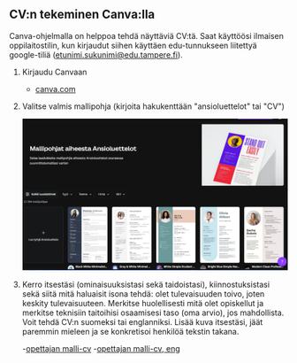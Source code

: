 ## CV:n tekeminen Canva:lla

Canva-ohjelmalla on helppoa tehdä näyttäviä CV:tä. Saat käyttöösi ilmaisen oppilaitostilin, kun kirjaudut siihen käyttäen edu-tunnukseen liitettyä google-tiliä (etunimi.sukunimi@edu.tampere.fi).

1. Kirjaudu Canvaan
    - [canva.com](https://www.canva.com/fi_fi/)

2. Valitse valmis mallipohja (kirjoita hakukenttään "ansioluettelot" tai "CV")

    ![canha mallipohjat](./img/canva_cv.png)

3. Kerro itsestäsi (ominaisuuksistasi sekä taidoistasi), kiinnostuksistasi sekä siitä mitä haluaisit isona tehdä: olet tulevaisuuden toivo, joten keskity tulevaisuuteen. Merkitse huolellisesti mitä olet opiskellut ja merkitse teknisiin taitoihisi osaamisesi taso (oma arvio), jos mahdollista. Voit tehdä CV:n suomeksi tai englanniksi. Lisää kuva itsestäsi, jäät paremmin mieleen ja se konkretisoi henkilöä tekstin takana.

    -[opettajan malli-cv](./docs/CV_Partanen_Tiina_2020.pdf)
    -[opettajan malli-cv, eng](./docs/CV_Partanen_Tiina_2020_eng.pdf)



